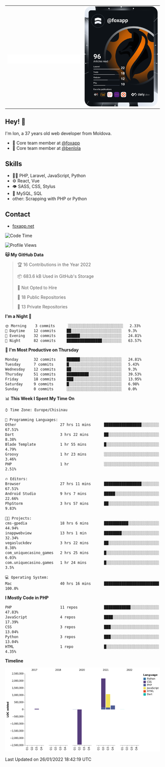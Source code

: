 
<table width="1000">
    <tr>
        <td width="500">
		<h1 align="center">
            		<img src="https://raw.githubusercontent.com/foxapp/foxapp/master/name.svg" alt="Ion Enache" />
        	</h1>
	</td>
        <td width="500" align="right"><a href="https://app.daily.dev/foxapp"><img src="https://github.com/foxapp/foxapp/blob/master/devcard.svg" width="250" alt="Ion Enache's Dev Card"/></a></td>
    </tr>
</table>


## Hey! 👋
I'm Ion, a 37 years old web developer from Moldova.

- 👥 Core team member at [@foxapp](https://github.com/foxapp)
- 👥 Core team member at [@benlola](https://github.com/benlola)

## Skills
- 👨‍💻 PHP, Laravel, JavaScript, Python
- ⚙️ React, Vue
- 👁️ SASS, CSS, Stylus
- 💽 MySQL, SQL
- other: Scrapping with PHP or Python

## Contact
- [foxapp.net](https://www.foxapp.net)


<!--START_SECTION:waka-->
![Code Time](http://img.shields.io/badge/Code%20Time-169%20hrs%2054%20mins-blue)

![Profile Views](http://img.shields.io/badge/Profile%20Views-1-blue)

**🐱 My GitHub Data** 

> 🏆 16 Contributions in the Year 2022
 > 
> 📦 683.6 kB Used in GitHub's Storage 
 > 
> 🚫 Not Opted to Hire
 > 
> 📜 18 Public Repositories 
 > 
> 🔑 13 Private Repositories  
 > 
**I'm a Night 🦉** 

```text
🌞 Morning    3 commits      ░░░░░░░░░░░░░░░░░░░░░░░░░   2.33% 
🌆 Daytime    12 commits     ██░░░░░░░░░░░░░░░░░░░░░░░   9.3% 
🌃 Evening    32 commits     ██████░░░░░░░░░░░░░░░░░░░   24.81% 
🌙 Night      82 commits     ████████████████░░░░░░░░░   63.57%

```
📅 **I'm Most Productive on Thursday** 

```text
Monday       32 commits     ██████░░░░░░░░░░░░░░░░░░░   24.81% 
Tuesday      7 commits      █░░░░░░░░░░░░░░░░░░░░░░░░   5.43% 
Wednesday    12 commits     ██░░░░░░░░░░░░░░░░░░░░░░░   9.3% 
Thursday     51 commits     ██████████░░░░░░░░░░░░░░░   39.53% 
Friday       18 commits     ███░░░░░░░░░░░░░░░░░░░░░░   13.95% 
Saturday     9 commits      █░░░░░░░░░░░░░░░░░░░░░░░░   6.98% 
Sunday       0 commits      ░░░░░░░░░░░░░░░░░░░░░░░░░   0.0%

```


📊 **This Week I Spent My Time On** 

```text
⌚︎ Time Zone: Europe/Chisinau

💬 Programming Languages: 
Other                    27 hrs 11 mins      █████████████████░░░░░░░░   67.51% 
Dart                     3 hrs 22 mins       ██░░░░░░░░░░░░░░░░░░░░░░░   8.38% 
Blade Template           1 hr 55 mins        █░░░░░░░░░░░░░░░░░░░░░░░░   4.79% 
Groovy                   1 hr 23 mins        ░░░░░░░░░░░░░░░░░░░░░░░░░   3.46% 
PHP                      1 hr                ░░░░░░░░░░░░░░░░░░░░░░░░░   2.51%

🔥 Editors: 
Browser                  27 hrs 11 mins      █████████████████░░░░░░░░   67.51% 
Android Studio           9 hrs 7 mins        █████░░░░░░░░░░░░░░░░░░░░   22.66% 
PhpStorm                 3 hrs 57 mins       ██░░░░░░░░░░░░░░░░░░░░░░░   9.83%

🐱‍💻 Projects: 
cms-gpedia               18 hrs 6 mins       ███████████░░░░░░░░░░░░░░   44.94% 
inappwebview             13 hrs 1 min        ████████░░░░░░░░░░░░░░░░░   32.34% 
vegasluckdev             3 hrs 22 mins       ██░░░░░░░░░░░░░░░░░░░░░░░   8.38% 
com_uniquecasino_games   2 hrs 25 mins       █░░░░░░░░░░░░░░░░░░░░░░░░   6.03% 
com.uniquecasino.games   1 hr 24 mins        █░░░░░░░░░░░░░░░░░░░░░░░░   3.5%

💻 Operating System: 
Mac                      40 hrs 16 mins      █████████████████████████   100.0%

```

**I Mostly Code in PHP** 

```text
PHP                      11 repos            ████████████░░░░░░░░░░░░░   47.83% 
JavaScript               4 repos             ████░░░░░░░░░░░░░░░░░░░░░   17.39% 
CSS                      3 repos             ███░░░░░░░░░░░░░░░░░░░░░░   13.04% 
Python                   3 repos             ███░░░░░░░░░░░░░░░░░░░░░░   13.04% 
HTML                     1 repo              █░░░░░░░░░░░░░░░░░░░░░░░░   4.35%

```


**Timeline**

![Chart not found](https://raw.githubusercontent.com/foxapp/foxapp/master/charts/bar_graph.png) 


 Last Updated on 26/01/2022 18:42:19 UTC
<!--END_SECTION:waka-->

